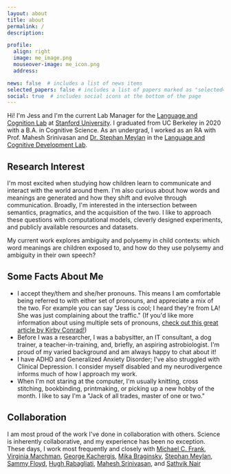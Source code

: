 ```yaml
---
layout: about
title: about
permalink: /
description:

profile:
  align: right
  image: me_image.png
  mouseover-image: me_icon.png
  address:

news: false  # includes a list of news items
selected_papers: false # includes a list of papers marked as "selected={true}"
social: true  # includes social icons at the bottom of the page
---
```


Hi! I'm Jess and I'm the current Lab Manager for the [Language and Cognition Lab](http://langcog.stanford.edu/index.html) at [Stanford University](https://www.stanford.edu/). I graduated from UC Berkeley in 2020 with a B.A. in Cognitive Science. As an undergrad, I worked as an RA with Prof. Mahesh Srinivasan and [Dr. Stephan Meylan](https://stephanmeylan.com/) in the [Language and Cognitive Development Lab](https://lcdlab.berkeley.edu/).

## Research Interest

I'm most excited when studying how children learn to communicate and interact with the world around them. I'm also curious about how words and meanings are generated and how they shift and evolve through communication. Broadly, I'm interested in the intersection between semantics, pragmatics, and the acquisition of the two. I like to approach these questions with computational models, cleverly designed experiments, and publicly available resources and datasets.

My current work explores ambiguity and polysemy in child contexts: which word meanings are children exposed to, and how do they use polysemy and ambiguity in their own speech?

## Some Facts About Me
* I accept they/them and she/her pronouns. This means I am comfortable being referred to with either set of pronouns, and appreciate a mix of the two. For example you can say "Jess is cool; I heard they're from LA! She was just complaining about the traffic." (If you'd like more information about using multiple sets of pronouns, [check out this great article by Kirby Conrad!](https://kconrod.medium.com/intermediate-pronoun-studies-multiple-pronouns-71e34cd28c54))
* Before I was a researcher, I was a babysitter, an IT consultant, a dog trainer, a teacher-in-training, and, briefly, an aspiring astrobiologist. I'm proud of my varied background and am always happy to chat about it!
* I have ADHD and Generalized Anxiety Disorder; I've also struggled with Clinical Depression. I consider myself disabled and my neurodivergence informs much of how I approach my work.
* When I'm not staring at the computer, I'm usually knitting, cross stitching, bookbinding, printmaking, or picking up a new hobby of the month. I like to say I'm a "Jack of all trades, master of one or two." <!-- Check out the "fun" section of [projects]({{ '/projects/' | relative_url }}) to see some stuff I'm up to! -->

## Collaboration

I am most proud of the work I've done in collaboration with others. Science is inherently collaborative, and my experience has been no exception. These days, I work most frequently and closely with [Michael C. Frank](https://web.stanford.edu/~mcfrank/), [Virginia Marchman](https://profiles.stanford.edu/virginia-marchman), [George Kachergis](http://www.kachergis.com/), [Mika Braginsky](https://mikabr.io/), [Stephan Meylan](https://stephanmeylan.com/), [Sammy Floyd](https://www.sammyfloyd.com/), [Hugh Rabagliati](https://www.ed.ac.uk/profile/hugh-rabagliati), [Mahesh Srinivasan](https://psychology.berkeley.edu/people/mahesh-srinivasan), and [Sathvik Nair](https://sathvikn.github.io/)
